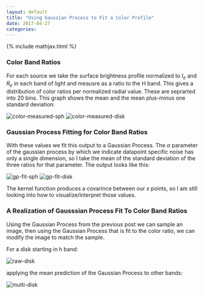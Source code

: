 ```yaml
---
layout: default
title: "Using Gaussian Process to Fit a Color Profile"
date: 2017-04-27
categories:
---
```


{% include mathjax.html  %}

### Color Band Ratios
For each source we take the surface brightness profile normalized to $I_e$ and $R_e$ in each band of light and meausre as a ratio to the H band. This gives a distribution of color ratios per normalized radial value. These are seprarted into 20 bins. This graph shows the mean and the mean plus-minus one standard deviation:

![color-measured-sph]({{site.url}}/assets/imgs/2017-04-27/colored-measured-sph.png)
![color-measured-disk]({{site.url}}/assets/imgs/2017-04-27/colored-measured-disk.png)

### Gaussian Process Fitting for Color Band Ratios
With these values we fit this output to a Gaussian Process. The $\alpha$ parameter of the gaussian process by which we indicate datapoint specific noise has only a single dimension, so I take the mean of the standard deviation of the three ratios for that parameter. The output looks like this:

![gp-fit-sph]({{site.url}}/assets/imgs/2017-04-27/gp-fit-sph.png)
![gp-fit-disk]({{site.url}}/assets/imgs/2017-04-27/gp-fit-disk.png)

The kernel function produces a covarince between our $x$ points, so I am still looking into how to visualize/interpret those values.

### A Realization of Gausssian Process Fit To Color Band Ratios
Using the Gaussian Process from the previous post we can sample an image, then using the Gaussian Process that is fit to the color ratio, we can modify the image to match the sample. 

For a disk starting in h band:

![raw-disk]({{site.url}}/assets/imgs/2017-04-27/raw-disk.png)

applying the mean prediction of the Gaussian Process to other bands:

![multi-disk]({{site.url}}/assets/imgs/2017-04-27/multi-disk.png)

